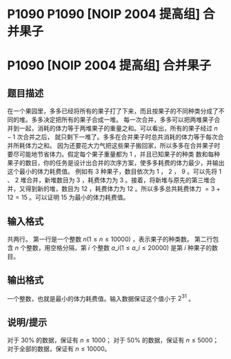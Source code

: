 # P1090 P1090 [NOIP 2004 提高组] 合并果子

# P1090 [NOIP 2004 提高组] 合并果子

## 题目描述

在一个果园里，多多已经将所有的果子打了下来，而且按果子的不同种类分成了不同的堆。多多决定把所有的果子合成一堆。
每一次合并，多多可以把两堆果子合并到一起，消耗的体力等于两堆果子的重量之和。可以看出，所有的果子经过 $n-1$ 次合并之后， 就只剩下一堆了。多多在合并果子时总共消耗的体力等于每次合并所耗体力之和。
因为还要花大力气把这些果子搬回家，所以多多在合并果子时要尽可能地节省体力。假定每个果子重量都为 $1$ ，并且已知果子的种类 数和每种果子的数目，你的任务是设计出合并的次序方案，使多多耗费的体力最少，并输出这个最小的体力耗费值。
例如有 $3$ 种果子，数目依次为 $1$ ， $2$ ， $9$ 。可以先将 $1$ 、 $2$ 堆合并，新堆数目为 $3$ ，耗费体力为 $3$ 。接着，将新堆与原先的第三堆合并，又得到新的堆，数目为 $12$ ，耗费体力为 $12$ 。所以多多总共耗费体力 $=3+12=15$ 。可以证明 $15$ 为最小的体力耗费值。

## 输入格式

共两行。
第一行是一个整数 $n(1\leq n\leq 10000)$ ，表示果子的种类数。
第二行包含 $n$ 个整数，用空格分隔，第 $i$ 个整数 $a\_i(1\leq a\_i\leq 20000)$ 是第 $i$ 种果子的数目。

## 输出格式

一个整数，也就是最小的体力耗费值。输入数据保证这个值小于 $2^{31}$ 。

## 说明/提示

对于 $30\%$ 的数据，保证有 $n \le 1000$；
对于 $50\%$ 的数据，保证有 $n \le 5000$；
对于全部的数据，保证有 $n \le 10000$。
